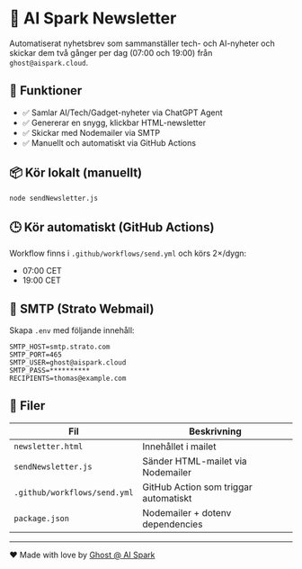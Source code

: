 # 📰 AI Spark Newsletter

Automatiserat nyhetsbrev som sammanställer tech- och AI-nyheter och skickar dem två gånger per dag (07:00 och 19:00) från `ghost@aispark.cloud`.

## 🚀 Funktioner
- ✅ Samlar AI/Tech/Gadget-nyheter via ChatGPT Agent
- ✅ Genererar en snygg, klickbar HTML-newsletter
- ✅ Skickar med Nodemailer via SMTP
- ✅ Manuellt och automatiskt via GitHub Actions

## 📦 Kör lokalt (manuellt)

```bash
node sendNewsletter.js
```

## 🕒 Kör automatiskt (GitHub Actions)

Workflow finns i `.github/workflows/send.yml` och körs 2×/dygn:
- 07:00 CET
- 19:00 CET

## 🔐 SMTP (Strato Webmail)
Skapa `.env` med följande innehåll:

```
SMTP_HOST=smtp.strato.com
SMTP_PORT=465
SMTP_USER=ghost@aispark.cloud
SMTP_PASS=**********
RECIPIENTS=thomas@example.com
```

## 📄 Filer

| Fil | Beskrivning |
|-----|-------------|
| `newsletter.html` | Innehållet i mailet |
| `sendNewsletter.js` | Sänder HTML-mailet via Nodemailer |
| `.github/workflows/send.yml` | GitHub Action som triggar automatiskt |
| `package.json` | Nodemailer + dotenv dependencies |

---

❤️ Made with love by [Ghost @ AI Spark](mailto:ghost@aispark.cloud)
